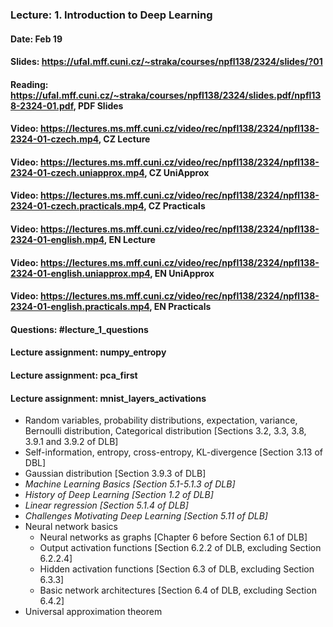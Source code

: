 ### Lecture: 1. Introduction to Deep Learning
#### Date: Feb 19
#### Slides: https://ufal.mff.cuni.cz/~straka/courses/npfl138/2324/slides/?01
#### Reading: https://ufal.mff.cuni.cz/~straka/courses/npfl138/2324/slides.pdf/npfl138-2324-01.pdf, PDF Slides
#### Video: https://lectures.ms.mff.cuni.cz/video/rec/npfl138/2324/npfl138-2324-01-czech.mp4, CZ Lecture
#### Video: https://lectures.ms.mff.cuni.cz/video/rec/npfl138/2324/npfl138-2324-01-czech.uniapprox.mp4, CZ UniApprox
#### Video: https://lectures.ms.mff.cuni.cz/video/rec/npfl138/2324/npfl138-2324-01-czech.practicals.mp4, CZ Practicals
#### Video: https://lectures.ms.mff.cuni.cz/video/rec/npfl138/2324/npfl138-2324-01-english.mp4, EN Lecture
#### Video: https://lectures.ms.mff.cuni.cz/video/rec/npfl138/2324/npfl138-2324-01-english.uniapprox.mp4, EN UniApprox
#### Video: https://lectures.ms.mff.cuni.cz/video/rec/npfl138/2324/npfl138-2324-01-english.practicals.mp4, EN Practicals
#### Questions: #lecture_1_questions
#### Lecture assignment: numpy_entropy
#### Lecture assignment: pca_first
#### Lecture assignment: mnist_layers_activations

- Random variables, probability distributions, expectation, variance, Bernoulli
  distribution, Categorical distribution [Sections 3.2, 3.3, 3.8, 3.9.1 and 3.9.2 of DLB]
- Self-information, entropy, cross-entropy, KL-divergence [Section 3.13 of DBL]
- Gaussian distribution [Section 3.9.3 of DLB]
- _Machine Learning Basics [Section 5.1-5.1.3 of DLB]_
- _History of Deep Learning [Section 1.2 of DLB]_
- _Linear regression [Section 5.1.4 of DLB]_
- _Challenges Motivating Deep Learning [Section 5.11 of DLB]_
- Neural network basics
  - Neural networks as graphs [Chapter 6 before Section 6.1 of DLB]
  - Output activation functions [Section 6.2.2 of DLB, excluding Section 6.2.2.4]
  - Hidden activation functions [Section 6.3 of DLB, excluding Section 6.3.3]
  - Basic network architectures [Section 6.4 of DLB, excluding Section 6.4.2]
- Universal approximation theorem
